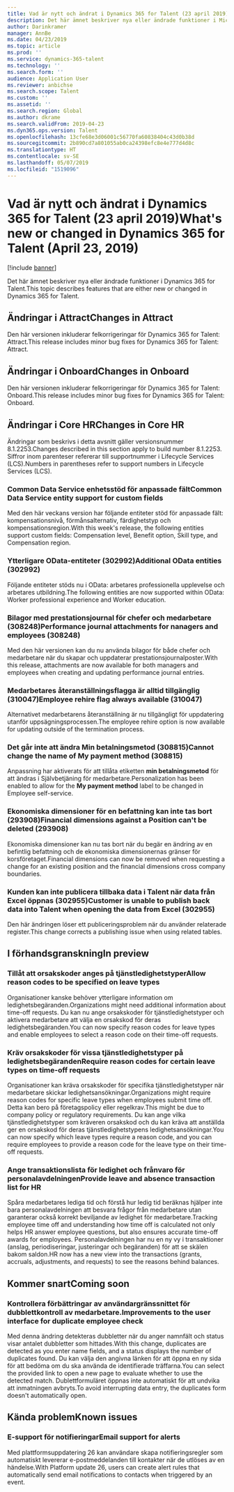 ```yaml
---
title: Vad är nytt och ändrat i Dynamics 365 for Talent (23 april 2019)
description: Det här ämnet beskriver nya eller ändrade funktioner i Microsoft Dynamics 365 for Talent.
author: Darinkramer
manager: AnnBe
ms.date: 04/23/2019
ms.topic: article
ms.prod: ''
ms.service: dynamics-365-talent
ms.technology: ''
ms.search.form: ''
audience: Application User
ms.reviewer: anbichse
ms.search.scope: Talent
ms.custom: ''
ms.assetid: ''
ms.search.region: Global
ms.author: dkrame
ms.search.validFrom: 2019-04-23
ms.dyn365.ops.version: Talent
ms.openlocfilehash: 13cfe68e3d06001c56770fa60838404c43d0b38d
ms.sourcegitcommit: 2b890cd7a801055ab0ca24398efc8e4e777d4d8c
ms.translationtype: HT
ms.contentlocale: sv-SE
ms.lasthandoff: 05/07/2019
ms.locfileid: "1519096"
---
```

# <a name="whats-new-or-changed-in-dynamics-365-for-talent-april-23-2019"></a><span data-ttu-id="1ce28-103">Vad är nytt och ändrat i Dynamics 365 for Talent (23 april 2019)</span><span class="sxs-lookup"><span data-stu-id="1ce28-103">What's new or changed in Dynamics 365 for Talent (April 23, 2019)</span></span>

[!include [banner](includes/banner.md)]

<span data-ttu-id="1ce28-104">Det här ämnet beskriver nya eller ändrade funktioner i Dynamics 365 for Talent.</span><span class="sxs-lookup"><span data-stu-id="1ce28-104">This topic describes features that are either new or changed in Dynamics 365 for Talent.</span></span>

## <a name="changes-in-attract"></a><span data-ttu-id="1ce28-105">Ändringar i Attract</span><span class="sxs-lookup"><span data-stu-id="1ce28-105">Changes in Attract</span></span>
<span data-ttu-id="1ce28-106">Den här versionen inkluderar felkorrigeringar för Dynamics 365 for Talent: Attract.</span><span class="sxs-lookup"><span data-stu-id="1ce28-106">This release includes minor bug fixes for Dynamics 365 for Talent: Attract.</span></span>

## <a name="changes-in-onboard"></a><span data-ttu-id="1ce28-107">Ändringar i Onboard</span><span class="sxs-lookup"><span data-stu-id="1ce28-107">Changes in Onboard</span></span>
<span data-ttu-id="1ce28-108">Den här versionen inkluderar felkorrigeringar för Dynamics 365 for Talent: Onboard.</span><span class="sxs-lookup"><span data-stu-id="1ce28-108">This release includes minor bug fixes for Dynamics 365 for Talent: Onboard.</span></span>

## <a name="changes-in-core-hr"></a><span data-ttu-id="1ce28-109">Ändringar i Core HR</span><span class="sxs-lookup"><span data-stu-id="1ce28-109">Changes in Core HR</span></span>
<span data-ttu-id="1ce28-110">Ändringar som beskrivs i detta avsnitt gäller versionsnummer 8.1.2253.</span><span class="sxs-lookup"><span data-stu-id="1ce28-110">Changes described in this section apply to build number 8.1.2253.</span></span> <span data-ttu-id="1ce28-111">Siffror inom parenteser refererar till supportnummer i Lifecycle Services (LCS).</span><span class="sxs-lookup"><span data-stu-id="1ce28-111">Numbers in parentheses refer to support numbers in Lifecycle Services (LCS).</span></span>

### <a name="common-data-service-entity-support-for-custom-fields"></a><span data-ttu-id="1ce28-112">Common Data Service enhetsstöd för anpassade fält</span><span class="sxs-lookup"><span data-stu-id="1ce28-112">Common Data Service entity support for custom fields</span></span>
<span data-ttu-id="1ce28-113">Med den här veckans version har följande entiteter stöd för anpassade fält: kompensationsnivå, förmånsalternativ, färdighetstyp och kompensationsregion.</span><span class="sxs-lookup"><span data-stu-id="1ce28-113">With this week's release, the following entities support custom fields: Compensation level, Benefit option, Skill type, and Compensation region.</span></span>

### <a name="additional-odata-entities-302992"></a><span data-ttu-id="1ce28-114">Ytterligare OData-entiteter (302992)</span><span class="sxs-lookup"><span data-stu-id="1ce28-114">Additional OData entities (302992)</span></span>
<span data-ttu-id="1ce28-115">Följande entiteter stöds nu i OData: arbetares professionella upplevelse och arbetares utbildning.</span><span class="sxs-lookup"><span data-stu-id="1ce28-115">The following entities are now supported within OData: Worker professional experience and Worker education.</span></span>
   
### <a name="performance-journal-attachments-for-nanagers-and-employees-308248"></a><span data-ttu-id="1ce28-116">Bilagor med prestationsjournal för chefer och medarbetare (308248)</span><span class="sxs-lookup"><span data-stu-id="1ce28-116">Performance journal attachments for nanagers and employees (308248)</span></span>
<span data-ttu-id="1ce28-117">Med den här versionen kan du nu använda bilagor för både chefer och medarbetare när du skapar och uppdaterar prestationsjournalposter.</span><span class="sxs-lookup"><span data-stu-id="1ce28-117">With this release, attachments are now available for both managers and employees when creating and updating performance journal entries.</span></span>

### <a name="employee-rehire-flag-always-available-310047"></a><span data-ttu-id="1ce28-118">Medarbetares återanställningsflagga är alltid tillgänglig (310047)</span><span class="sxs-lookup"><span data-stu-id="1ce28-118">Employee rehire flag always available (310047)</span></span>
<span data-ttu-id="1ce28-119">Alternativet medarbetarens återanställning är nu tillgängligt för uppdatering utanför uppsägningsprocessen.</span><span class="sxs-lookup"><span data-stu-id="1ce28-119">The employee rehire option is now available for updating outside of the termination process.</span></span> 

### <a name="cannot-change-the-name-of-my-payment-method-308815"></a><span data-ttu-id="1ce28-120">Det går inte att ändra **Min betalningsmetod** (308815)</span><span class="sxs-lookup"><span data-stu-id="1ce28-120">Cannot change the name of **My payment method** (308815)</span></span>
<span data-ttu-id="1ce28-121">Anpassning har aktiverats för att tillåta etiketten **min betalningsmetod** för att ändras i Självbetjäning för medarbetare.</span><span class="sxs-lookup"><span data-stu-id="1ce28-121">Personalization has been enabled to allow for the **My payment method** label to be changed in Employee self-service.</span></span>

### <a name="financial-dimensions-against-a-position-cant-be-deleted-293908"></a><span data-ttu-id="1ce28-122">Ekonomiska dimensioner för en befattning kan inte tas bort (293908)</span><span class="sxs-lookup"><span data-stu-id="1ce28-122">Financial dimensions against a Position can't be deleted (293908)</span></span>
<span data-ttu-id="1ce28-123">Ekonomiska dimensioner kan nu tas bort när du begär en ändring av en befintlig befattning och de ekonomiska dimensionernas gränser för korsföretaget.</span><span class="sxs-lookup"><span data-stu-id="1ce28-123">Financial dimensions can now be removed when requesting a change for an existing position and the financial dimensions cross company boundaries.</span></span> 

### <a name="customer-is-unable-to-publish-back-data-into-talent-when-opening-the-data-from-excel-302955"></a><span data-ttu-id="1ce28-124">Kunden kan inte publicera tillbaka data i Talent när data från Excel öppnas (302955)</span><span class="sxs-lookup"><span data-stu-id="1ce28-124">Customer is unable to publish back data into Talent when opening the data from Excel (302955)</span></span>
<span data-ttu-id="1ce28-125">Den här ändringen löser ett publiceringsproblem när du använder relaterade register.</span><span class="sxs-lookup"><span data-stu-id="1ce28-125">This change corrects a publishing issue when using related tables.</span></span>

## <a name="in-preview"></a><span data-ttu-id="1ce28-126">I förhandsgranskning</span><span class="sxs-lookup"><span data-stu-id="1ce28-126">In preview</span></span>

### <a name="allow-reason-codes-to-be-specified-on-leave-types"></a><span data-ttu-id="1ce28-127">Tillåt att orsakskoder anges på tjänstledighetstyper</span><span class="sxs-lookup"><span data-stu-id="1ce28-127">Allow reason codes to be specified on leave types</span></span>
<span data-ttu-id="1ce28-128">Organisationer kanske behöver ytterligare information om ledighetsbegäranden.</span><span class="sxs-lookup"><span data-stu-id="1ce28-128">Organizations might need additional information about time-off requests.</span></span> <span data-ttu-id="1ce28-129">Du kan nu ange orsakskoder för tjänstledighetstyper och aktivera medarbetare att välja en orsakskod för deras ledighetsbegäranden.</span><span class="sxs-lookup"><span data-stu-id="1ce28-129">You can now specify reason codes for leave types and enable employees to select a reason code on their time-off requests.</span></span>

### <a name="require-reason-codes-for-certain-leave-types-on-time-off-requests"></a><span data-ttu-id="1ce28-130">Kräv orsakskoder för vissa tjänstledighetstyper på ledighetsbegäranden</span><span class="sxs-lookup"><span data-stu-id="1ce28-130">Require reason codes for certain leave types on time-off requests</span></span>
<span data-ttu-id="1ce28-131">Organisationer kan kräva orsakskoder för specifika tjänstledighetstyper när medarbetare skickar ledighetsansökningar.</span><span class="sxs-lookup"><span data-stu-id="1ce28-131">Organizations might require reason codes for specific leave types when employees submit time off.</span></span> <span data-ttu-id="1ce28-132">Detta kan bero på företagspolicy eller regelkrav.</span><span class="sxs-lookup"><span data-stu-id="1ce28-132">This might be due to company policy or regulatory requirements.</span></span> <span data-ttu-id="1ce28-133">Du kan ange vilka tjänstledighetstyper som kräveren orsakskod och du kan kräva att anställda ger en orsakskod för deras tjänstledighetstypens ledighetsansökningar.</span><span class="sxs-lookup"><span data-stu-id="1ce28-133">You can now specify which leave types require a reason code, and you can require employees to provide a reason code for the leave type on their time-off requests.</span></span>

### <a name="provide-leave-and-absence-transaction-list-for-hr"></a><span data-ttu-id="1ce28-134">Ange transaktionslista för ledighet och frånvaro för personalavdelningen</span><span class="sxs-lookup"><span data-stu-id="1ce28-134">Provide leave and absence transaction list for HR</span></span>
<span data-ttu-id="1ce28-135">Spåra medarbetares lediga tid och förstå hur ledig tid beräknas hjälper inte bara personalavdelningen att besvara frågor från medarbetare utan garanterar också korrekt beviljande av ledighet för medarbetare.</span><span class="sxs-lookup"><span data-stu-id="1ce28-135">Tracking employee time off and understanding how time off is calculated not only helps HR answer employee questions, but also ensures accurate time-off awards for employees.</span></span> <span data-ttu-id="1ce28-136">Personalavdelningen har nu en ny vy i transaktioner (anslag, periodiseringar, justeringar och begäranden) för att se skälen bakom saldon.</span><span class="sxs-lookup"><span data-stu-id="1ce28-136">HR now has a new view into the transactions (grants, accruals, adjustments, and requests) to see the reasons behind balances.</span></span>

## <a name="coming-soon"></a><span data-ttu-id="1ce28-137">Kommer snart</span><span class="sxs-lookup"><span data-stu-id="1ce28-137">Coming soon</span></span>

### <a name="improvements-to-the-user-interface-for-duplicate-employee-check"></a><span data-ttu-id="1ce28-138">Kontrollera förbättringar av användargränssnittet för dubblettkontroll av medarbetare.</span><span class="sxs-lookup"><span data-stu-id="1ce28-138">Improvements to the user interface for duplicate employee check</span></span>
<span data-ttu-id="1ce28-139">Med denna ändring detekteras dubbletter när du anger namnfält och status visar antalet dubbletter som hittades.</span><span class="sxs-lookup"><span data-stu-id="1ce28-139">With this change, duplicates are detected as you enter name fields, and a status displays the number of duplicates found.</span></span> <span data-ttu-id="1ce28-140">Du kan välja den angivna länken för att öppna en ny sida för att bedöma om du ska använda de identifierade träffarna.</span><span class="sxs-lookup"><span data-stu-id="1ce28-140">You can select the provided link to open a new page to evaluate whether to use the detected match.</span></span> <span data-ttu-id="1ce28-141">Dublettformuläret öppnas inte automatiskt för att undvika att inmatningen avbryts.</span><span class="sxs-lookup"><span data-stu-id="1ce28-141">To avoid interrupting data entry, the duplicates form doesn't automatically open.</span></span>
## <a name="known-issues"></a><span data-ttu-id="1ce28-142">Kända problem</span><span class="sxs-lookup"><span data-stu-id="1ce28-142">Known issues</span></span>

### <a name="email-support-for-alerts"></a><span data-ttu-id="1ce28-143">E-support för notifieringar</span><span class="sxs-lookup"><span data-stu-id="1ce28-143">Email support for alerts</span></span>
<span data-ttu-id="1ce28-144">Med plattformsuppdatering 26 kan användare skapa notifieringsregler som automatiskt levererar e-postmeddelanden till kontakter när de utlöses av en händelse.</span><span class="sxs-lookup"><span data-stu-id="1ce28-144">With Platform update 26, users can create alert rules that automatically send email notifications to contacts when triggered by an event.</span></span>
